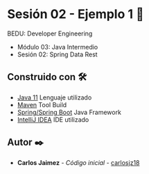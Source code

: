 # Sesión 02 - Ejemplo 1 🤖

BEDU: Developer Engineering
- Módulo 03: Java Intermedio
- Sesión 02: Spring Data Rest

## Construido con 🛠️

* [Java 11]() Lenguaje utilizado
* [Maven]() Tool Build
* [Spring/Spring Boot]() Java Framework
* [IntelliJ IDEA]() IDE utilizado

## Autor ✒️

* **Carlos Jaimez** - *Código inicial* - [carlosjz18](https://github.com/carlosjz18)